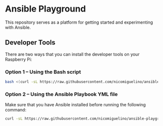 # Ansible Playground

This repository serves as a platform for getting started and
experimenting with Ansible.


## Developer Tools

There are two ways that you can install the developer tools on
your Raspberry Pi:

### Option 1 &ndash; Using the Bash script

```bash
bash <(curl -sL https://raw.githubusercontent.com/nicomiguelino/ansible-playground/main/install-devtools.sh)
```

### Option 2 &ndash; Using the Ansible Playbook YML file

Make sure that you have Ansible installed before running the following command:

```bash
curl -sL https://raw.githubusercontent.com/nicomiguelino/ansible-playground/main/install-devtools.yml | ansible-playbook
```
